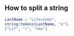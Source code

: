 ## How to split a string

```erlang
LastName = "Liferenko".
string:tokens(LastName, "e").
["Lif", "r", "nko"]
```
